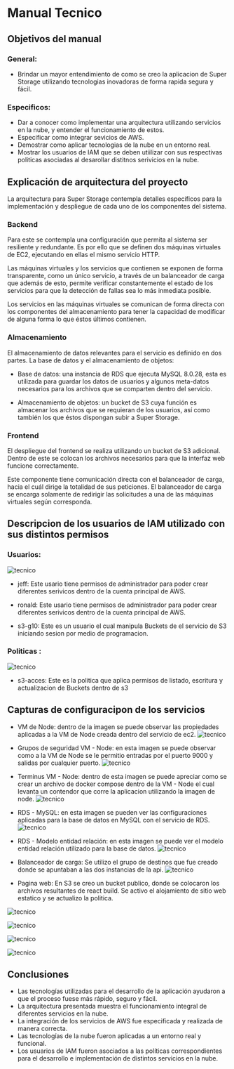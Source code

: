  # Manual Tecnico

## Objetivos del manual

### General: 
- Brindar un mayor entendimiento de como se creo la aplicacion de Super Storage utilizando tecnologias inovadoras  de forma rapida segura y fácil.

### Especificos:
- Dar a conocer como implementar una arquitectura utilizando servicios en la nube, y entender el funcionamiento de estos.
- Especificar como integrar sevicios de AWS.
- Demostrar como aplicar tecnologias de la nube en un entorno real.
- Mostrar los usuarios de IAM que se deben utiilizar con sus respectivas politicas asociadas al desarollar distitnos serivicios en la nube.


## Explicación de arquitectura del proyecto
La arquitectura para Super Storage contempla detalles específicos para la implementación y despliegue de cada uno de los componentes del sistema.

### Backend
Para este se contempla una configuración que permita al sistema ser resiliente y redundante. Es por ello que se definen dos máquinas virtuales de EC2, ejecutando en ellas el mismo servicio HTTP.

Las máquinas virtuales y los servicios que contienen se exponen de forma transparente, como un único servicio, a través de un balanceador de carga que además de esto, permite verificar constantemente el estado de los servicios para que la detección de fallas sea lo más inmediata posible.

Los servicios en las máquinas virtuales se comunican de forma directa con los componentes del almacenamiento para tener la capacidad de modificar de alguna forma lo que éstos últimos contienen.

### Almacenamiento

El almacenamiento de datos relevantes para el servicio es definido en dos partes. La base de datos y el almacenamiento de objetos:

- Base de datos: una instancia de RDS que ejecuta MySQL 8.0.28, esta es utilizada para guardar los datos de usuarios y algunos meta-datos necesarios para los archivos que se comparten dentro del servicio.

- Almacenamiento de objetos: un bucket de S3 cuya función es almacenar los archivos que se requieran de los usuarios, así como también los que éstos dispongan subir a Super Storage.

### Frontend

El despliegue del frontend se realiza utilizando un bucket de S3 adicional. Dentro de este se colocan los archivos necesarios para que la interfaz web funcione correctamente.

Este componente tiene comunicación directa con el balanceador de carga, hacia el cuál dirige la totalidad de sus peticiones. El balanceador de carga se encarga solamente de redirigir las solicitudes a una de las máquinas virtuales según corresponda.

## Descripcion de los usuarios de IAM utilizado con sus distintos permisos

### Usuarios:
![tecnico](./imgs/usuarios-jose-iam.jpg)

- jeff: Este usario tiene permisos de administrador para poder crear diferentes serivicos dentro de la cuenta principal de AWS.

- ronald: Este usario tiene permisos de administrador para poder crear diferentes serivicos dentro de la cuenta principal de AWS.

- s3-g10: Este es un usuario el cual manipula Buckets de el servicio de S3 iniciando sesion por medio de programacion.

### Politicas :
![tecnico](./imgs/politica-s3.jpg)

- s3-acces: Este es la politica que aplica permisos de listado, escritura y actualizacion de Buckets dentro de s3


## Capturas de configuracipon de los servicios
* VM de Node: dentro de la imagen se puede observar las propiedades aplicadas a la VM de Node creada dentro del servicio de ec2.
![tecnico](./imgs/vm-node.jpg)

* Grupos de seguridad VM - Node: en esta imagen se puede observar como a la VM de Node se le permitio entradas por el puerto 9000 y salidas por cualquier puerto.
![tecnico](./imgs/seguridad-vm-node.jpg)

* Terminus VM - Node: dentro de esta imagen se puede apreciar como se crear un archivo de docker compose dentro de la VM - Node el cual levanta un contendor que corre la aplicacion utilizando la imagen de node.
![tecnico](./imgs/terminus-vm-node.jpg)

* RDS - MySQL: en esta imagen se pueden ver las configuraciones aplicadas para la base de datos en MySQL con el servicio de RDS.
![tecnico](./imgs/rds.PNG)

* RDS - Modelo entidad relación: en esta imagen se puede ver el modelo entidad relación utilizado para la base de datos.
![tecnico](./imgs/modelo-er.png)

* Balanceador de carga: Se utilizo el grupo de destinos que fue creado donde se apuntaban a las dos instancias de la api. 
![tecnico](./imgs/balanceador.png)

* Pagina web: En S3 se creo un bucket publico, donde se colocaron los archivos resultantes de react build. Se activo el alojamiento de sitio web estatico y se actualizo la politica. 

![tecnico](./imgs/appweb1.png)

![tecnico](./imgs/appweb2.png)

![tecnico](./imgs/appweb3.png)

![tecnico](./imgs/appweb4.png)

## Conclusiones
- Las tecnologías utilizadas para el desarrollo de la aplicación ayudaron a que el proceso fuese más rápido, seguro y fácil.
- La arquitectura presentada muestra el funcionamiento integral de diferentes servicios en la nube.
- La integración de los servicios de AWS fue especificada y realizada de manera correcta.
- Las tecnologías de la nube fueron aplicadas a un entorno real y funcional.
- Los usuarios de IAM fueron asociados a las políticas correspondientes para el desarrollo e implementación de distintos servicios en la nube.

